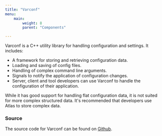 ```yaml
---
title: "Varconf"
menu:
    main:
        weight: 8
        parent: "Components"

---
```


Varconf is a C++ utility library for handling configuration and settings. It includes:

* A framework for storing and retrieving configuration data.
* Loading and saving of config files.
* Handling of complex command line arguments.
* Signals to notify the application of configuration changes.
* Server, client and tool developers can use Varconf to handle the configuration of their application.

While it has good support for handling flat configuration data, it is not suited for more complex structured data. It's
recommended that developers use Atlas to store complex data.

### Source

The source code for Varconf can be found on [Github](https://github.com/worldforge/varconf).